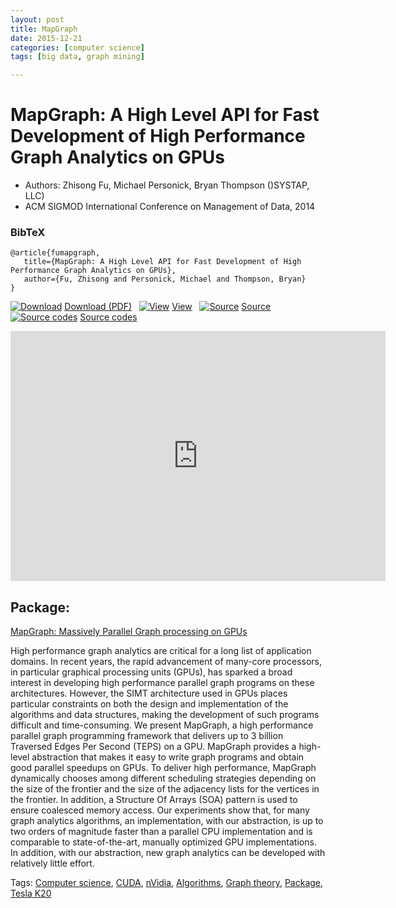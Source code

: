 ```yaml
---
layout: post
title: MapGraph
date: 2015-12-21
categories: [computer science]
tags: [big data, graph mining]

---
```


# MapGraph: A High Level API for Fast Development of High Performance Graph Analytics on GPUs

- Authors: Zhisong Fu, Michael Personick, Bryan Thompson ()SYSTAP, LLC)
- ACM SIGMOD International Conference on Management of Data, 2014


### BibTeX

```
@article{fumapgraph,
   title={MapGraph: A High Level API for Fast Development of High
Performance Graph Analytics on GPUs},
   author={Fu, Zhisong and Personick, Michael and Thompson, Bryan}
}
```

[![Download](http://hgpu.org/_files/tech_images/d.gif)](https://www.blazegraph.com/whitepapers/MapGraph-SIGMOD-2014.pdf)
[Download
(PDF)](https://www.blazegraph.com/whitepapers/MapGraph-SIGMOD-2014.pdf)   [![View](http://hgpu.org/_files/tech_images/v.gif)](http://docs.google.com/viewer?url=https://www.blazegraph.com/whitepapers/MapGraph-SIGMOD-2014.pdf)
[View](http://docs.google.com/viewer?url=https://www.blazegraph.com/whitepapers/MapGraph-SIGMOD-2014.pdf)   [![Source](http://hgpu.org/_files/tech_images/i.gif)](https://www.blazegraph.com/product/gpu-accelerated/)
[Source](https://www.blazegraph.com/product/gpu-accelerated/)   [![Source
codes](http://hgpu.org/img/codes.gif)](http://sourceforge.net/projects/mpgraph/files/latest/download)
[Source
codes](http://sourceforge.net/projects/mpgraph/files/latest/download)

<iframe width="600" height="400" src="https://www.youtube.com/embed/X1wEO9EGKxE" frameborder="0" allowfullscreen></iframe>

## Package:

[MapGraph: Massively Parallel Graph processing on
GPUs](http://sourceforge.net/projects/mpgraph/)

High performance graph analytics are critical for a long list of
application domains. In recent years, the rapid advancement of many-core
processors, in particular graphical processing units (GPUs), has sparked
a broad interest in developing high performance parallel graph programs
on these architectures. However, the SIMT architecture used in GPUs
places particular constraints on both the design and implementation of
the algorithms and data structures, making the development of such
programs difficult and time-consuming. We present MapGraph, a high
performance parallel graph programming framework that delivers up to 3
billion Traversed Edges Per Second (TEPS) on a GPU. MapGraph provides a
high-level abstraction that makes it easy to write graph programs and
obtain good parallel speedups on GPUs. To deliver high performance,
MapGraph dynamically chooses among different scheduling strategies
depending on the size of the frontier and the size of the adjacency
lists for the vertices in the frontier. In addition, a Structure Of
Arrays (SOA) pattern is used to ensure coalesced memory access. Our
experiments show that, for many graph analytics algorithms, an
implementation, with our abstraction, is up to two orders of magnitude
faster than a parallel CPU implementation and is comparable to
state-of-the-art, manually optimized GPU implementations. In addition,
with our abstraction, new graph analytics can be developed with
relatively little effort.



Tags: [Computer science](http://hgpu.org/?tag=computer-science),
[CUDA](http://hgpu.org/?tag=cuda),
[nVidia](http://hgpu.org/?tag=nvidia),
[Algorithms](http://hgpu.org/?tag=algorithms), [Graph
theory](http://hgpu.org/?tag=graph-theory),
[Package](http://hgpu.org/?tag=package), [Tesla
K20](http://hgpu.org/?tag=tesla-k20)



